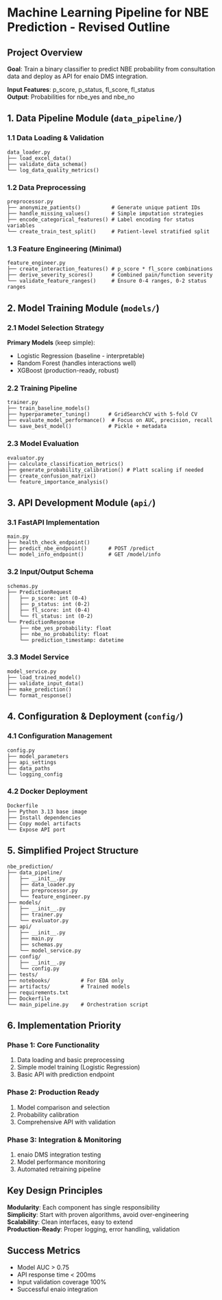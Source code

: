# Machine Learning Pipeline for NBE Prediction - Revised Outline

## Project Overview
**Goal**: Train a binary classifier to predict NBE probability from consultation data and deploy as API for enaio DMS integration.

**Input Features**: p_score, p_status, fl_score, fl_status  
**Output**: Probabilities for nbe_yes and nbe_no

## 1. Data Pipeline Module (`data_pipeline/`)

### 1.1 Data Loading & Validation
```
data_loader.py
├── load_excel_data()
├── validate_data_schema()
└── log_data_quality_metrics()
```

### 1.2 Data Preprocessing
```
preprocessor.py
├── anonymize_patients()          # Generate unique patient IDs
├── handle_missing_values()       # Simple imputation strategies
├── encode_categorical_features() # Label encoding for status variables
└── create_train_test_split()     # Patient-level stratified split
```

### 1.3 Feature Engineering (Minimal)
```
feature_engineer.py
├── create_interaction_features() # p_score * fl_score combinations
├── derive_severity_scores()      # Combined pain/function severity
└── validate_feature_ranges()     # Ensure 0-4 ranges, 0-2 status ranges
```

## 2. Model Training Module (`models/`)

### 2.1 Model Selection Strategy
**Primary Models** (keep simple):
- Logistic Regression (baseline - interpretable)
- Random Forest (handles interactions well)
- XGBoost (production-ready, robust)

### 2.2 Training Pipeline
```
trainer.py
├── train_baseline_models()
├── hyperparameter_tuning()      # GridSearchCV with 5-fold CV
├── evaluate_model_performance()  # Focus on AUC, precision, recall
└── save_best_model()            # Pickle + metadata
```

### 2.3 Model Evaluation
```
evaluator.py
├── calculate_classification_metrics()
├── generate_probability_calibration() # Platt scaling if needed
├── create_confusion_matrix()
└── feature_importance_analysis()
```

## 3. API Development Module (`api/`)

### 3.1 FastAPI Implementation
```
main.py
├── health_check_endpoint()
├── predict_nbe_endpoint()       # POST /predict
└── model_info_endpoint()        # GET /model/info
```

### 3.2 Input/Output Schema
```
schemas.py
├── PredictionRequest
│   ├── p_score: int (0-4)
│   ├── p_status: int (0-2)
│   ├── fl_score: int (0-4)
│   └── fl_status: int (0-2)
└── PredictionResponse
    ├── nbe_yes_probability: float
    ├── nbe_no_probability: float
    └── prediction_timestamp: datetime
```

### 3.3 Model Service
```
model_service.py
├── load_trained_model()
├── validate_input_data()
├── make_prediction()
└── format_response()
```

## 4. Configuration & Deployment (`config/`)

### 4.1 Configuration Management
```
config.py
├── model_parameters
├── api_settings
├── data_paths
└── logging_config
```

### 4.2 Docker Deployment
```
Dockerfile
├── Python 3.13 base image
├── Install dependencies
├── Copy model artifacts
└── Expose API port
```

## 5. Simplified Project Structure

```
nbe_prediction/
├── data_pipeline/
│   ├── __init__.py
│   ├── data_loader.py
│   ├── preprocessor.py
│   └── feature_engineer.py
├── models/
│   ├── __init__.py
│   ├── trainer.py
│   └── evaluator.py
├── api/
│   ├── __init__.py
│   ├── main.py
│   ├── schemas.py
│   └── model_service.py
├── config/
│   ├── __init__.py
│   └── config.py
├── tests/
├── notebooks/          # For EDA only
├── artifacts/          # Trained models
├── requirements.txt
├── Dockerfile
└── main_pipeline.py    # Orchestration script
```

## 6. Implementation Priority

### Phase 1: Core Functionality
1. Data loading and basic preprocessing
2. Simple model training (Logistic Regression)
3. Basic API with prediction endpoint

### Phase 2: Production Ready
1. Model comparison and selection
2. Probability calibration
3. Comprehensive API with validation

### Phase 3: Integration & Monitoring
1. enaio DMS integration testing
2. Model performance monitoring
3. Automated retraining pipeline

## Key Design Principles

**Modularity**: Each component has single responsibility  
**Simplicity**: Start with proven algorithms, avoid over-engineering  
**Scalability**: Clean interfaces, easy to extend  
**Production-Ready**: Proper logging, error handling, validation  

## Success Metrics

- Model AUC > 0.75
- API response time < 200ms
- Input validation coverage 100%
- Successful enaio integration
